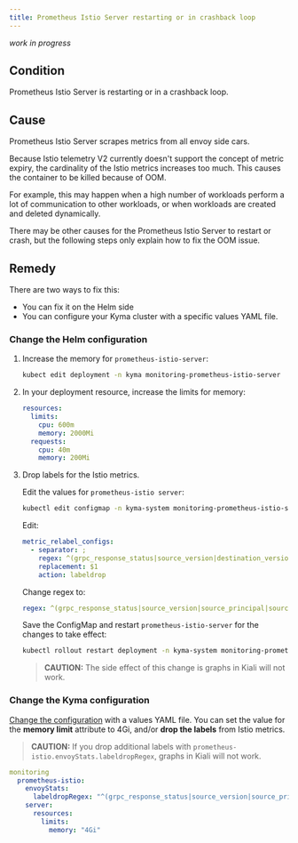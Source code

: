 ```yaml
---
title: Prometheus Istio Server restarting or in crashback loop
---
```


*work in progress*

## Condition

Prometheus Istio Server is restarting or in a crashback loop.

## Cause

Prometheus Istio Server scrapes metrics from all envoy side cars.

Because Istio telemetry V2 currently doesn't support the concept of metric expiry, the cardinality of the Istio metrics increases too much. This causes the container to be killed because of OOM.

For example, this may happen when a high number of workloads perform a lot of communication to other workloads, or when workloads are created and deleted dynamically.

There may be other causes for the Prometheus Istio Server to restart or crash, but the following steps only explain how to fix the OOM issue.

## Remedy

There are two ways to fix this:

- You can fix it on the Helm side
- You can configure your Kyma cluster with a specific values YAML file.

### Change the Helm configuration

1. Increase the memory for `prometheus-istio-server`:

    ```bash
    kubect edit deployment -n kyma monitoring-prometheus-istio-server

    ```

2. In your deployment resource, increase the limits for memory:

    ```yaml
    resources:
      limits:
        cpu: 600m
        memory: 2000Mi
      requests:
        cpu: 40m
        memory: 200Mi
    ```

3. Drop labels for the Istio metrics.

   Edit the values for `prometheus-istio server`:

    ```bash
    kubectl edit configmap -n kyma-system monitoring-prometheus-istio-server
    ```

    Edit:

    ```yaml
    metric_relabel_configs:
      - separator: ;
        regex: ^(grpc_response_status|source_version|destination_version|source_app|destination_app)$
        replacement: $1
        action: labeldrop
    ```

    Change regex to:

    ```yaml
    regex: ^(grpc_response_status|source_version|source_principal|source_app|response_flags|request_protocol|destination_version|destination_principal|destination_app|destination_canonical_service|destination_canonical_revision|source_canonical_revision|source_canonical_service)$
    ```

    Save the ConfigMap and restart `prometheus-istio-server` for the changes to take effect:

    ```bash
    kubectl rollout restart deployment -n kyma-system monitoring-prometheus-istio-server
    ```

    > **CAUTION:** The side effect of this change is graphs in Kiali will not work.

### Change the Kyma configuration

[Change the configuration](../../.../04-operation-guides/operations/03-change-kyma-config-values.md) with a values YAML file. You can set the value for the **memory limit** attribute to 4Gi, and/or **drop the labels** from Istio metrics.

> **CAUTION:** If you drop additional labels with `prometheus-istio.envoyStats.labeldropRegex`, graphs in Kiali will not work.

```yaml
monitoring
  prometheus-istio:
    envoyStats:
      labeldropRegex: "^(grpc_response_status|source_version|source_principal|source_app|response_flags|request_protocol|destination_version|destination_principal|destination_app|destination_canonical_service|destination_canonical_revision|source_canonical_revision|source_canonical_service)$"
    server:
      resources:
        limits:
          memory: "4Gi"
```

